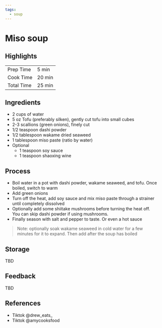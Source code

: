 ```yaml
---
tags:
  - soup
---
```


# Miso soup

## Highlights

| | |
|----|-----|
| Prep Time             | 5 min    |
| Cook Time             | 20 min    |
| Total Time            | 25 min    |

## Ingredients

* 2 cups of water
* 5 oz Tofu (preferably silken), gently cut tofu into small cubes
* 2-3 scallions (green onions), finely cut
* 1/2 teaspoon dashi powder
* 1/2 tablespoon wakame dried seaweed
* 1 tablespoon miso paste (ratio by water)
* Optional
    * 1 teaspoon soy sauce
    * 1 teaspoon shaoxing wine

## Process

* Boil water in a pot with dashi powder, wakame seaweed, and tofu. Once boiled, switch to warm
* Add green onions
* Turn off the heat, add soy sauce and mix miso paste through a strainer until completely dissolved
* Optionally add some shiitake mushrooms before turning the heat off. You can skip dashi powder if using mushrooms.
* Finally season with salt and pepper to taste. Or even a hot sauce

> Note: optionally soak wakame seaweed in cold water for a few minutes for it to expand. Then add after the soup has boiled

## Storage

TBD

## Feedback

TBD

## References

* Tiktok @drew_eats_
* Tiktok @amycooksfood
